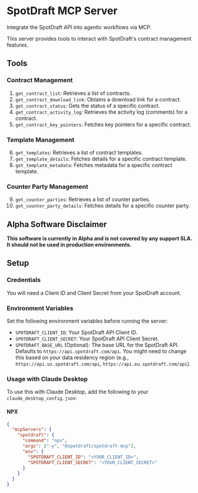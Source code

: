 # SpotDraft MCP Server

Integrate the SpotDraft API into agentic workflows via MCP.

This server provides tools to interact with SpotDraft's contract management features.

## Tools

### Contract Management

1.  `get_contract_list`: Retrieves a list of contracts.
2.  `get_contract_download_link`: Obtains a download link for a contract.
3.  `get_contract_status`: Gets the status of a specific contract.
4.  `get_contract_activity_log`: Retrieves the activity log (comments) for a contract.
5.  `get_contract_key_pointers`: Fetches key pointers for a specific contract.

### Template Management

6.  `get_templates`: Retrieves a list of contract templates.
7.  `get_template_details`: Fetches details for a specific contract template.
8.  `get_template_metadata`: Fetches metadata for a specific contract template.

### Counter Party Management

9.  `get_counter_parties`: Retrieves a list of counter parties.
10. `get_counter_party_details`: Fetches details for a specific counter party.

## Alpha Software Disclaimer

**This software is currently in Alpha and is not covered by any support SLA. It should not be used in production environments.**

## Setup

### Credentials

You will need a Client ID and Client Secret from your SpotDraft account.

### Environment Variables

Set the following environment variables before running the server:

- `SPOTDRAFT_CLIENT_ID`: Your SpotDraft API Client ID.
- `SPOTDRAFT_CLIENT_SECRET`: Your SpotDraft API Client Secret.
- `SPOTDRAFT_BASE_URL` (Optional): The base URL for the SpotDraft API. Defaults to `https://api.spotdraft.com/api`. You might need to change this based on your data residency region (e.g., `https://api.us.spotdraft.com/api`, `https://api.eu.spotdraft.com/api`).

### Usage with Claude Desktop

To use this with Claude Desktop, add the following to your `claude_desktop_config.json`:

#### NPX

```json
{
  "mcpServers": {
    "spotdraft": {
      "command": "npx",
      "args": ["-y", "@spotdraft/spotdraft-mcp"],
      "env": {
        "SPOTDRAFT_CLIENT_ID": "<YOUR_CLIENT_ID>",
        "SPOTDRAFT_CLIENT_SECRET": "<YOUR_CLIENT_SECRET>"
      }
    }
  }
}
```

